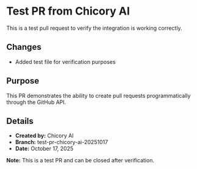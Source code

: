 # Test PR from Chicory AI

This is a test pull request to verify the integration is working correctly.

## Changes
- Added test file for verification purposes

## Purpose
This PR demonstrates the ability to create pull requests programmatically through the GitHub API.

## Details
- **Created by:** Chicory AI
- **Branch:** test-pr-chicory-ai-20251017
- **Date:** October 17, 2025

**Note:** This is a test PR and can be closed after verification.

